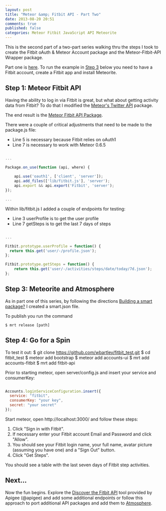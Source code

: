```yaml
---
layout: post
title: "Meteor &amp; Fitbit API - Part Two"
date: 2013-08-20 20:51
comments: true
published: false
categories: Meteor Fitbit JavaScript API Meteorite
---
```

This is the second part of a two-part series walking thru the steps I took to create the Fitbit oAuth &amp; Meteor Account package and the Meteor-Fitbit-API Wrapper package. 

Part one is [here](http://wbartley.github.io/blog/2013/08/19/meteor-and-fitbit-api/). To run the example in [Step 3](#step3) below you need to have a Fitbit account, create a Fitbit app and install Meteorite.

<!-- more -->

## Step 1: Meteor Fitbit API
Having the ability to log in via Fitbit is great, but what about getting activity data from Fitbit? To do that I modified the [Meteor's Twitter API](https://github.com/Sewdn/meteor-twitter-api) package.

The end result is the [Meteor Fitbit API Package](https://github.com/wbartley/meteor-fitbit-api).

There were a couple of critical adjustments that need to be made to the package.js file:
 
* Line 5 is necessary because Fitbit relies on oAuth1
* Line 7 is necessary to work with Meteor 0.6.5 

```js package.js https://github.com/wbartley/meteor-fitbit-api/blob/master/package.js 

...

Package.on_use(function (api, where) {
	
	api.use('oauth1', ['client', 'server']);
 	api.add_files(['lib/fitbit.js'], 'server');
 	api.export && api.export('Fitbit', 'server');
});

...
```
 
Within lib/fitbit.js I added a couple of endpoints for testing:

* Line 3 userProfile is to get the user profile
* Line 7 getSteps is to get the last 7 days of steps

```js fitbit.js https://github.com/wbartley/meteor-fitbit-api/blob/master/lib/fitbit.js

...

Fitbit.prototype.userProfile = function() {
  return this.get('user/-/profile.json');
};

Fitbit.prototype.getSteps = function() {
 	return this.get('user/-/activities/steps/date/today/7d.json');
};

```
## <a name="step3"></a>Step 3: Meteorite and Atmosphere
As in part one of this series, by following the directions [Building a smart package?](https://atmosphere.meteor.com/wtf/package) I created a smart.json file.

To publish you run the command

	$ mrt release [path]

## Step 4: Go for a Spin

To test it out:
	$ git clone https://github.com/wbartley/fitbit_test.git
	$ cd fitbit_test
	$ meteor add bootstrap
	$ meteor add accounts-ui
	$ mrt add accounts-fitbit
	$ mrt add fitbit-api

Prior to starting meteor, open server/config.js and insert your service and consumerKey:

```js config.js https://github.com/wbartley/fitbit_test/server/config.js

Accounts.loginServiceConfiguration.insert({
  service: "fitbit",
  consumerKey: "your key",
  secret: "your secret"
});

```

Start meteor, open http://localhost:3000/ and follow these steps:

1. Click "Sign in with Fitbit".
2. If necessary enter your Fitbit account Email and Password and click "Allow".
3. You should see your Fitbit login name, your full name, avatar picture (assuming you have one) and a "Sign Out" button.
4. Click "Get Steps".

You should see a table with the last seven days of Fitbit step activities.


## Next...

Now the fun begins. Explore the [Discover the Fitbit API](https://wiki.fitbit.com/display/API/API+Explorer)  tool provided by Apigee (@apigee) and add some additional endpoints or follow this approach to port additional API packages and add them to [Atmosphere](https://atmosphere.meteor.com/wtf/app). 



